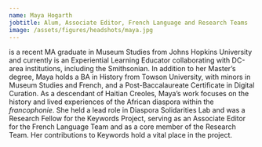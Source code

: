 ```yaml
---
name: Maya Hogarth
jobtitle: Alum, Associate Editor, French Language and Research Teams
image: /assets/figures/headshots/maya.jpg
---
```

is a recent MA graduate in Museum Studies from Johns Hopkins University and currently is an Experiential Learning Educator collaborating with DC-area institutions, including the Smithsonian. In addition to her Master’s degree, Maya holds a BA in History from Towson University, with minors in Museum Studies and French, and a Post-Baccalaureate Certificate in Digital Curation. As a descendant of Haitian Creoles, Maya’s work focuses on the history and lived experiences of the African diaspora within the *francophonie*. She held a lead role in Diaspora Solidarities Lab and was a Research Fellow for the Keywords Project, serving as an Associate Editor for the French Language Team and as a core member of the Research Team. Her contributions to Keywords hold a vital place in the project. 